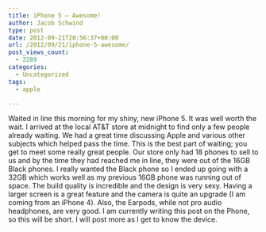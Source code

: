 ```yaml
---
title: iPhone 5 – Awesome!
author: Jacob Schwind
type: post
date: 2012-09-21T20:56:37+00:00
url: /2012/09/21/iphone-5-awesome/
post_views_count:
  - 2289
categories:
  - Uncategorized
tags:
  - apple

---
```

Waited in line this morning for my shiny, new iPhone 5. It was well worth the wait. I arrived at the local AT&T store at midnight to find only a few people already waiting. We had a great time discussing Apple and various other subjects which helped pass the time. This is the best part of waiting; you get to meet some really great people. Our store only had 18 phones to sell to us and by the time they had reached me in line, they were out of the 16GB Black phones. I really wanted the Black phone so I ended up going with a 32GB which works well as my previous 16GB phone was running out of space. The build quality is incredible and the design is very sexy. Having a larger screen is a great feature and the camera is quite an upgrade (I am coming from an iPhone 4). Also, the Earpods, while not pro audio headphones, are very good. I am currently writing this post on the Phone, so this will be short. I will post more as I get to know the device.